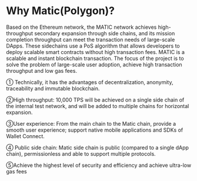 # Why Matic(Polygon)?

Based on the Ethereum network, the MATIC network achieves high-throughput secondary expansion through side chains, and its mission completion throughput can meet the transaction needs of large-scale DApps. These sidechains use a PoS algorithm that allows developers to deploy scalable smart contracts without high transaction fees. MATIC is a scalable and instant blockchain transaction. The focus of the project is to solve the problem of large-scale user adoption, achieve high transaction throughput and low gas fees.

① Technically, it has the advantages of decentralization, anonymity, traceability and immutable blockchain.

②High throughput: 10,000 TPS will be achieved on a single side chain of the internal test network, and will be added to multiple chains for horizontal expansion.

③User experience: From the main chain to the Matic chain, provide a smooth user experience; support native mobile applications and SDKs of Wallet Connect.

④ Public side chain: Matic side chain is public (compared to a single dApp chain), permissionless and able to support multiple protocols.

⑤Achieve the highest level of security and efficiency and achieve ultra-low gas fees



